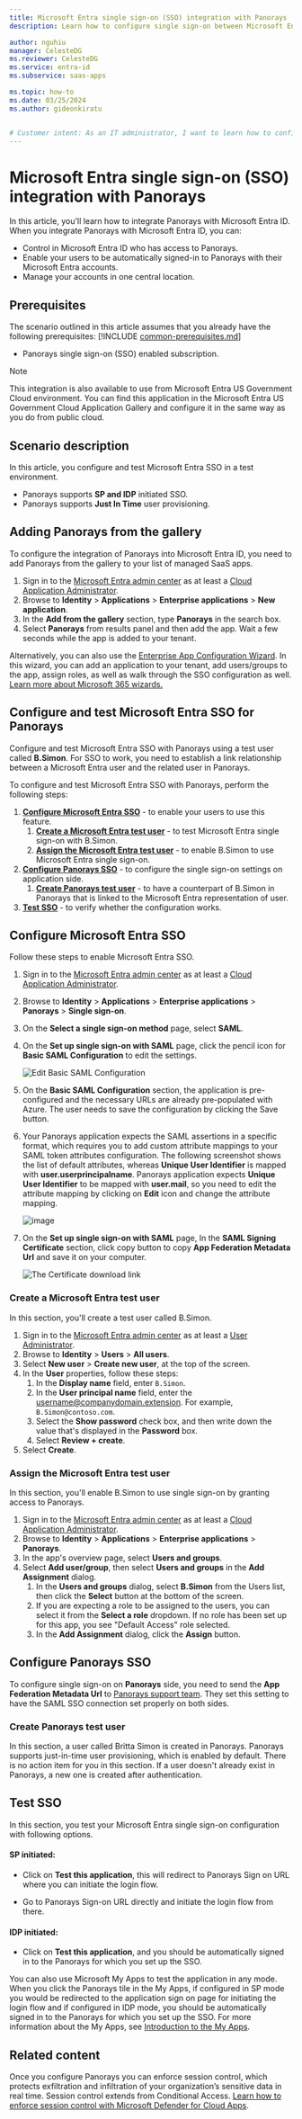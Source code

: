 ```yaml
---
title: Microsoft Entra single sign-on (SSO) integration with Panorays
description: Learn how to configure single sign-on between Microsoft Entra ID and Panorays.

author: nguhiu
manager: CelesteDG
ms.reviewer: CelesteDG
ms.service: entra-id
ms.subservice: saas-apps

ms.topic: how-to
ms.date: 03/25/2024
ms.author: gideonkiratu


# Customer intent: As an IT administrator, I want to learn how to configure single sign-on between Microsoft Entra ID and Panorays so that I can control who has access to Panorays, enable automatic sign-in with Microsoft Entra accounts, and manage my accounts in one central location.
---
```


# Microsoft Entra single sign-on (SSO) integration with Panorays

In this article,  you'll learn how to integrate Panorays with Microsoft Entra ID. When you integrate Panorays with Microsoft Entra ID, you can:

* Control in Microsoft Entra ID who has access to Panorays.
* Enable your users to be automatically signed-in to Panorays with their Microsoft Entra accounts.
* Manage your accounts in one central location.

## Prerequisites
The scenario outlined in this article assumes that you already have the following prerequisites:
[!INCLUDE [common-prerequisites.md](~/identity/saas-apps/includes/common-prerequisites.md)]
* Panorays single sign-on (SSO) enabled subscription.

> [!NOTE]
> This integration is also available to use from Microsoft Entra US Government Cloud environment. You can find this application in the Microsoft Entra US Government Cloud Application Gallery and configure it in the same way as you do from public cloud.

## Scenario description

In this article,  you configure and test Microsoft Entra SSO in a test environment.

* Panorays supports **SP and IDP** initiated SSO.
* Panorays supports **Just In Time** user provisioning.

## Adding Panorays from the gallery

To configure the integration of Panorays into Microsoft Entra ID, you need to add Panorays from the gallery to your list of managed SaaS apps.

1. Sign in to the [Microsoft Entra admin center](https://entra.microsoft.com) as at least a [Cloud Application Administrator](~/identity/role-based-access-control/permissions-reference.md#cloud-application-administrator).
1. Browse to **Identity** > **Applications** > **Enterprise applications** > **New application**.
1. In the **Add from the gallery** section, type **Panorays** in the search box.
1. Select **Panorays** from results panel and then add the app. Wait a few seconds while the app is added to your tenant.

 Alternatively, you can also use the [Enterprise App Configuration Wizard](https://portal.office.com/AdminPortal/home?Q=Docs#/azureadappintegration). In this wizard, you can add an application to your tenant, add users/groups to the app, assign roles, as well as walk through the SSO configuration as well. [Learn more about Microsoft 365 wizards.](/microsoft-365/admin/misc/azure-ad-setup-guides)

<a name='configure-and-test-azure-ad-sso-for-panorays'></a>

## Configure and test Microsoft Entra SSO for Panorays

Configure and test Microsoft Entra SSO with Panorays using a test user called **B.Simon**. For SSO to work, you need to establish a link relationship between a Microsoft Entra user and the related user in Panorays.

To configure and test Microsoft Entra SSO with Panorays, perform the following steps:

1. **[Configure Microsoft Entra SSO](#configure-azure-ad-sso)** - to enable your users to use this feature.
    1. **[Create a Microsoft Entra test user](#create-an-azure-ad-test-user)** - to test Microsoft Entra single sign-on with B.Simon.
    1. **[Assign the Microsoft Entra test user](#assign-the-azure-ad-test-user)** - to enable B.Simon to use Microsoft Entra single sign-on.
1. **[Configure Panorays SSO](#configure-panorays-sso)** - to configure the single sign-on settings on application side.
    1. **[Create Panorays test user](#create-panorays-test-user)** - to have a counterpart of B.Simon in Panorays that is linked to the Microsoft Entra representation of user.
1. **[Test SSO](#test-sso)** - to verify whether the configuration works.

<a name='configure-azure-ad-sso'></a>

## Configure Microsoft Entra SSO

Follow these steps to enable Microsoft Entra SSO.

1. Sign in to the [Microsoft Entra admin center](https://entra.microsoft.com) as at least a [Cloud Application Administrator](~/identity/role-based-access-control/permissions-reference.md#cloud-application-administrator).
1. Browse to **Identity** > **Applications** > **Enterprise applications** > **Panorays** > **Single sign-on**.
1. On the **Select a single sign-on method** page, select **SAML**.
1. On the **Set up single sign-on with SAML** page, click the pencil icon for **Basic SAML Configuration** to edit the settings.

   ![Edit Basic SAML Configuration](common/edit-urls.png)

1. On the **Basic SAML Configuration** section, the application is pre-configured and the necessary URLs are already pre-populated with Azure. The user needs to save the configuration by clicking the Save button.

1. Your Panorays application expects the SAML assertions in a specific format, which requires you to add custom attribute mappings to your SAML token attributes configuration. The following screenshot shows the list of default attributes, whereas **Unique User Identifier** is mapped with **user.userprincipalname**. Panorays application expects **Unique User Identifier** to be mapped with **user.mail**, so you need to edit the attribute mapping by clicking on **Edit** icon and change the attribute mapping.

	![image](common/default-attributes.png)

1. On the **Set up single sign-on with SAML** page, In the **SAML Signing Certificate** section, click copy button to copy **App Federation Metadata Url** and save it on your computer.

	![The Certificate download link](common/copy-metadataurl.png)

<a name='create-an-azure-ad-test-user'></a>

### Create a Microsoft Entra test user

In this section, you'll create a test user called B.Simon.

1. Sign in to the [Microsoft Entra admin center](https://entra.microsoft.com) as at least a [User Administrator](~/identity/role-based-access-control/permissions-reference.md#user-administrator).
1. Browse to **Identity** > **Users** > **All users**.
1. Select **New user** > **Create new user**, at the top of the screen.
1. In the **User** properties, follow these steps:
   1. In the **Display name** field, enter `B.Simon`.  
   1. In the **User principal name** field, enter the username@companydomain.extension. For example, `B.Simon@contoso.com`.
   1. Select the **Show password** check box, and then write down the value that's displayed in the **Password** box.
   1. Select **Review + create**.
1. Select **Create**.

<a name='assign-the-azure-ad-test-user'></a>

### Assign the Microsoft Entra test user

In this section, you'll enable B.Simon to use single sign-on by granting access to Panorays.

1. Sign in to the [Microsoft Entra admin center](https://entra.microsoft.com) as at least a [Cloud Application Administrator](~/identity/role-based-access-control/permissions-reference.md#cloud-application-administrator).
1. Browse to **Identity** > **Applications** > **Enterprise applications** > **Panorays**.
1. In the app's overview page, select **Users and groups**.
1. Select **Add user/group**, then select **Users and groups** in the **Add Assignment** dialog.
   1. In the **Users and groups** dialog, select **B.Simon** from the Users list, then click the **Select** button at the bottom of the screen.
   1. If you are expecting a role to be assigned to the users, you can select it from the **Select a role** dropdown. If no role has been set up for this app, you see "Default Access" role selected.
   1. In the **Add Assignment** dialog, click the **Assign** button.

## Configure Panorays SSO

To configure single sign-on on **Panorays** side, you need to send the **App Federation Metadata Url** to [Panorays support team](mailto:support@panorays.com). They set this setting to have the SAML SSO connection set properly on both sides.

### Create Panorays test user

In this section, a user called Britta Simon is created in Panorays. Panorays supports just-in-time user provisioning, which is enabled by default. There is no action item for you in this section. If a user doesn't already exist in Panorays, a new one is created after authentication.

## Test SSO 

In this section, you test your Microsoft Entra single sign-on configuration with following options. 

#### SP initiated:

* Click on **Test this application**, this will redirect to Panorays Sign on URL where you can initiate the login flow.  

* Go to Panorays Sign-on URL directly and initiate the login flow from there.

#### IDP initiated:

* Click on **Test this application**, and you should be automatically signed in to the Panorays for which you set up the SSO. 

You can also use Microsoft My Apps to test the application in any mode. When you click the Panorays tile in the My Apps, if configured in SP mode you would be redirected to the application sign on page for initiating the login flow and if configured in IDP mode, you should be automatically signed in to the Panorays for which you set up the SSO. For more information about the My Apps, see [Introduction to the My Apps](https://support.microsoft.com/account-billing/sign-in-and-start-apps-from-the-my-apps-portal-2f3b1bae-0e5a-4a86-a33e-876fbd2a4510).

## Related content

Once you configure Panorays you can enforce session control, which protects exfiltration and infiltration of your organization’s sensitive data in real time. Session control extends from Conditional Access. [Learn how to enforce session control with Microsoft Defender for Cloud Apps](/cloud-app-security/proxy-deployment-aad).
